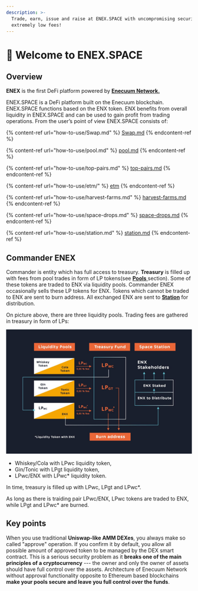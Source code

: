 ```yaml
---
description: >-
  Trade, earn, issue and raise at ENEX.SPACE with uncompromising security and
  extremely low fees!
---
```


# 🚀 Welcome to ENEX.SPACE

## Overview

**ENEX** is the first DeFi platform powered by [**Enecuum Network.**](https://enecuum.com/)

ENEX.SPACE is a DeFi platform built on the Enecuum blockchain. ENEX.SPACE functions based on the ENX token. ENX benefits from overall liquidity in ENEX.SPACE and can be used to gain profit from trading operations. From the user’s point of view ENEX.SPACE consists of:

{% content-ref url="how-to-use/Swap.md" %}
[Swap.md](how-to-use/Swap.md)
{% endcontent-ref %}

{% content-ref url="how-to-use/pool.md" %}
[pool.md](how-to-use/pool.md)
{% endcontent-ref %}

{% content-ref url="how-to-use/top-pairs.md" %}
[top-pairs.md](how-to-use/top-pairs.md)
{% endcontent-ref %}

{% content-ref url="how-to-use/etm/" %}
[etm](how-to-use/etm/)
{% endcontent-ref %}

{% content-ref url="how-to-use/harvest-farms.md" %}
[harvest-farms.md](how-to-use/harvest-farms.md)
{% endcontent-ref %}

{% content-ref url="how-to-use/space-drops.md" %}
[space-drops.md](how-to-use/space-drops.md)
{% endcontent-ref %}

{% content-ref url="how-to-use/station.md" %}
[station.md](how-to-use/station.md)
{% endcontent-ref %}

## Commander ENEX

Commander is entity which has full access to treasury. **Treasury** is filled up with fees from pool trades in form of LP tokens(see [**Pools** ](how-to-use/pool.md)section). Some of these tokens are traded to ENX via liquidity pools. Commander ENEX occasionally sells these LP tokens for ENX. Tokens which cannot be traded to ENX are sent to burn address. All exchanged ENX are sent to [**Station**](how-to-use/station.md) for distribution.

On picture above, there are three liquidity pools. Trading fees are gathered in treasury in form of LPs:

![](<.gitbook/assets/image (18).png>)

* Whiskey/Cola with LPwc liquidity token,
* Gin/Tonic with LPgt liquidity token,
* LPwc/ENX with LPwc\* liquidity token.

In time, treasury is filled up with LPwc, LPgt and LPwc\*.

As long as there is traiding pair LPwc/ENX, LPwc tokens are traded to ENX, while LPgt and LPwc\* are burned.

## Key points

When you use traditional **Uniswap-like AMM DEXes**, you always make so called "approve" operation. If you confirm it by default, you allow all possible amount of approved token to be managed by the DEX smart contract. This is a serious security problem as it **breaks one of the main principles of a cryptocurrency** --- the owner and only the owner of assets should have full control over the assets. Architecture of Enecuum Network without approval functionality opposite to Ethereum based blockchains **make your pools secure and leave you full control over the funds**.
